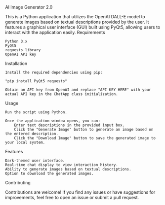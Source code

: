 AI Image Generator 2.0

This is a Python application that utilizes the OpenAI DALL-E model to generate images based on textual descriptions provided by the user. It features a graphical user interface (GUI) built using PyQt5, allowing users to interact with the application easily.
Requirements

    Python 3.x
    PyQt5
    requests library
    OpenAI API key

Installation

    Install the required dependencies using pip:

    "pip install PyQt5 requests"

    Obtain an API key from OpenAI and replace "API KEY HERE" with your actual API key in the ChatApp class initialization.

Usage

    Run the script using Python.

    Once the application window opens, you can:
        Enter text descriptions in the provided input box.
        Click the "Generate Image" button to generate an image based on the entered description.
        Click the "Download Image" button to save the generated image to your local system.

Features

    Dark-themed user interface.
    Real-time chat display to view interaction history.
    Ability to generate images based on textual descriptions.
    Option to download the generated images.

Contributing

Contributions are welcome! If you find any issues or have suggestions for improvements, feel free to open an issue or submit a pull request.
